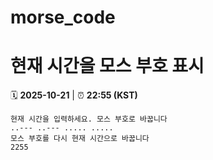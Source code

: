 # morse_code
# 현재 시간을 모스 부호 표시
<!-- MORSE_TIME_START -->
🗓️ **2025-10-21** | ⏰ **22:55 (KST)**

```
현재 시간을 입력하세요. 모스 부호로 바꿉니다
..--- ..--- ..... .....
모스 부호를 다시 현재 시간으로 바꿉니다
2255
```
<!-- MORSE_TIME_END -->
